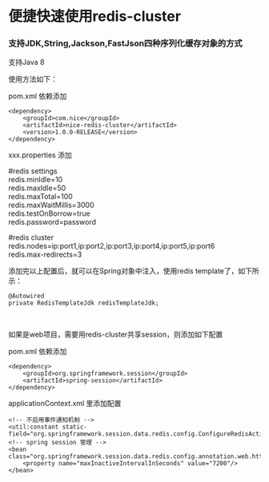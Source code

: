 
# 便捷快速使用redis-cluster
### 支持JDK,String,Jackson,FastJson四种序列化缓存对象的方式

支持Java 8

使用方法如下：

pom.xml 依赖添加

    <dependency>
        <groupId>com.nice</groupId>
        <artifactId>nice-redis-cluster</artifactId>
        <version>1.0.0-RELEASE</version>
    </dependency>

xxx.properties 添加

#redis settings<br/>
redis.minIdle=10<br/>
redis.maxIdle=50<br/>
redis.maxTotal=100<br/>
redis.maxWaitMillis=3000<br/>
redis.testOnBorrow=true<br/>
redis.password=password<br/>

#redis cluster<br/>
redis.nodes=ip:port1,ip:port2,ip:port3,ip:port4,ip:port5,ip:port6<br/>
redis.max-redirects=3<br/>

添加完以上配置后，就可以在Spring对象中注入，使用redis template了，如下所示：

    @Autowired
	private RedisTemplateJdk redisTemplateJdk;

<br/>

如果是web项目，需要用redis-cluster共享session，则添加如下配置

pom.xml 依赖添加

    <dependency>
        <groupId>org.springframework.session</groupId>
        <artifactId>spring-session</artifactId>
    </dependency>

applicationContext.xml 里添加配置

    <!-- 不启用事件通知机制 -->
	<util:constant static-field="org.springframework.session.data.redis.config.ConfigureRedisAction.NO_OP"/>
	<!-- spring session 管理 -->
	<bean class="org.springframework.session.data.redis.config.annotation.web.http.RedisHttpSessionConfiguration">
		<property name="maxInactiveIntervalInSeconds" value="7200"/>
	</bean>
